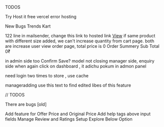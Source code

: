 TODOS

Try Host it free
vercel error hosting

New Bugs Trends Kart

122 line in mailsender, change this link to hosted link
                      <a href="http://localhost:5173/manager/enquiries" target="_blank" class="view-button">View</a>
if same product with different size added, we can't increase quantity from cart page. both are increase 
user view order page, total price is 0 
Order Summery
Sub Total
0₹

in admin side too 
Confirm Save? model not closing manager side, enquiry side
when again click on dashboard , it adichu pokum in admon panel

need login two times to store , use cache


manageradding
use this text to find edited libes of this feature

// TODOS

There are bugs [old]

Add feature for Offer Price and Original Price
Add help tags above input fields
Manage Review and Ratings
Setup Explore Below Option

